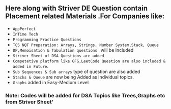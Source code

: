 ## Here along with Striver DE Question contain Placement related Materials .For Companies like:
* `AppPerfect`
* `InTime Tech`
* `Programming Practice Questions`
* `TCS NQT Preparation: Arrays, Strings, Number System,Stack, Queue`
* `DP,Memoisation & Tabulation questions ` will be included
* `Striver Sheet of DSA Questions are added`
* `Competetive platform like GFG,LeetCode Question are also included & added in Future`.
* `Sub Sequences & Sub arrays` type of question are also added
* `Stacks & Queue` are now being Added as Individual topics.
* `Graphs` added in Easy-Medium Level

### Note: Codes will be added for DSA Topics like Trees,Graphs etc from Striver Sheet'